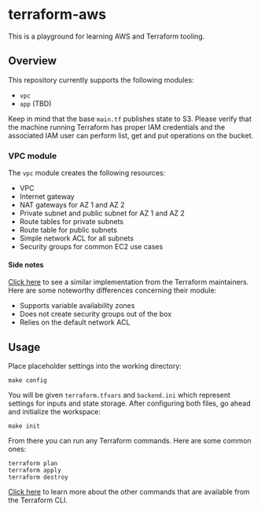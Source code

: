 # terraform-aws

This is a playground for learning AWS and Terraform tooling.

## Overview

This repository currently supports the following modules:

- `vpc`
- `app` (TBD)

Keep in mind that the base `main.tf` publishes state to S3. Please verify that the machine running Terraform has proper IAM credentials and the associated IAM user can perform list, get and put operations on the bucket.

### VPC module

The `vpc` module creates the following resources:

- VPC
- Internet gateway
- NAT gateways for AZ 1 and AZ 2
- Private subnet and public subnet for AZ 1 and AZ 2
- Route tables for private subnets
- Route table for public subnets
- Simple network ACL for all subnets
- Security groups for common EC2 use cases

#### Side notes

[Click here](https://registry.terraform.io/modules/terraform-aws-modules/vpc/aws/1.37.0) to see a similar implementation from the Terraform maintainers. Here are some noteworthy differences concerning their module:

- Supports variable availability zones
- Does not create security groups out of the box
- Relies on the default network ACL

## Usage

Place placeholder settings into the working directory:

    make config

You will be given `terraform.tfvars` and `backend.ini` which represent settings for inputs and state storage. After configuring both files, go ahead and initialize the workspace:

    make init

From there you can run any Terraform commands. Here are some common ones:

    terraform plan
    terraform apply
    terraform destroy

[Click here](https://www.terraform.io/docs/commands/index.html) to learn more about the other commands that are available from the Terraform CLI.
